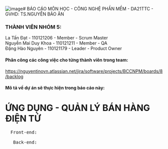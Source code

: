 ![image](https://github.com/datuvwxyz/BC-CNPM-DA21TTC/assets/106370615/c1cc65f8-1fb6-42d1-a2e1-14a790cff736)# BÁO CÁO MÔN HỌC - CÔNG NGHỆ PHẦN MỀM - DA21TTC - GVHD: TS.NGUYỄN BẢO ÂN

### THÀNH VIÊN NHÓM 5: 
La Tấn Đạt - 110121206 - Member - Scrum Master <br>
Nguyễn Mai Duy Khoa - 110121211 - Member - QA <br>
Đặng Hào Nguyên - 110121179 - Leader - Product Owner <br>

#### Phân công các công việc cho từng thành viên trong team:
https://nguyentinovn.atlassian.net/jira/software/projects/BCCNPM/boards/8/backlog

#### Mô tả về dự án sẽ thực hiện trong báo cáo này: 

# ỨNG DỤNG - QUẢN LÝ BÁN HÀNG ĐIỆN TỬ 
<pre>
  Front-end:

   Back-end:
  
</pre>

